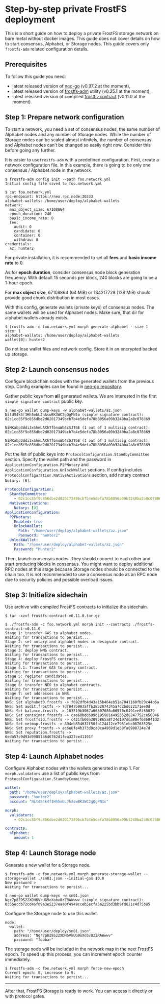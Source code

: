 # Step-by-step private FrostFS deployment

This is a short guide on how to deploy a private FrostFS storage network on bare
metal without docker images. This guide does not cover details on how to start
consensus, Alphabet, or Storage nodes. This guide covers only `frostfs-adm` 
related configuration details.

## Prerequisites

To follow this guide you need:
- latest released version of [neo-go](https://github.com/nspcc-dev/neo-go/releases) (v0.97.2 at the moment),
- latest released version of [frostfs-adm](https://github.com/TrueCloudLab/frostfs-node/releases) utility (v0.25.1 at the moment),
- latest released version of compiled [frostfs-contract](https://github.com/TrueCloudLab/frostfs-contract/releases) (v0.11.0 at the moment).

## Step 1: Prepare network configuration 

To start a network, you need a set of consensus nodes, the same number of 
Alphabet nodes and any number of Storage nodes. While the number of Storage 
nodes can be scaled almost infinitely, the number of consensus and Alphabet 
nodes can't be changed so easily right now. Consider this before going any further.

It is easier to use`frostfs-adm` with a predefined configuration. First, create
a network configuration file. In this example, there is going to be only one
consensus / Alphabet node in the network.

```
$ frostfs-adm config init --path foo.network.yml
Initial config file saved to foo.network.yml

$ cat foo.network.yml 
rpc-endpoint: https://neo.rpc.node:30333
alphabet-wallets: /home/user/deploy/alphabet-wallets
network:
  max_object_size: 67108864
  epoch_duration: 240
  basic_income_rate: 0
  fee:
    audit: 0
    candidate: 0
    container: 0
    withdraw: 0
credentials:
  az: hunter2
```

For private installation, it is recommended to set all **fees** and **basic 
income rate** to 0. 

As for **epoch duration**, consider consensus node block generation frequency. 
With default 15 seconds per block, 240 blocks are going to be a 1-hour epoch. 

For **max object size**, 67108864 (64 MiB) or 134217728 (128 MiB) should provide 
good chunk distribution in most cases.

With this config, generate wallets (private keys) of consensus nodes. The same
wallets will be used for Alphabet nodes. Make sure, that dir for alphabet 
wallets already exists.

```
$ frostfs-adm -c foo.network.yml morph generate-alphabet --size 1
size: 1
alphabet-wallets: /home/user/deploy/alphabet-wallets
wallet[0]: hunter2
```

Do not lose wallet files and network config. Store it in an encrypted backed up
storage.

## Step 2: Launch consensus nodes

Configure blockchain nodes with the generated wallets from the previous step.
Config examples can be found in 
[neo-go repository](https://github.com/nspcc-dev/neo-go/tree/master/config).

Gather public keys from **all** generated wallets. We are interested in the first
`simple signature contract` public key.

```
$ neo-go wallet dump-keys -w alphabet-wallets/az.json 
NitdS4k4f1Hh5mbLJhAswBK3WC2gQgPN1o (simple signature contract):
02c1cc85f9c856dbe2d02017349bcb7b4e5defa78b8056a09b3240ba2a8c078869

NiMKabp3ddi3xShmLAXhTfbnuWb4cSJT6E (1 out of 1 multisig contract):
02c1cc85f9c856dbe2d02017349bcb7b4e5defa78b8056a09b3240ba2a8c078869

NiMKabp3ddi3xShmLAXhTfbnuWb4cSJT6E (1 out of 1 multisig contract):
02c1cc85f9c856dbe2d02017349bcb7b4e5defa78b8056a09b3240ba2a8c078869
```

Put the list of public keys into `ProtocolConfiguration.StandbyCommittee` 
section. Specify the wallet path and the password in `ApplicationConfiguration.P2PNotary`
and `ApplicationConfiguration.UnlockWallet` sections. If config includes
`ProtocolConfiguration.NativeActivations` section, add notary 
contract `Notary: [0]`.

```yaml
ProtocolConfiguration:
  StandbyCommittee:
    - 02c1cc85f9c856dbe2d02017349bcb7b4e5defa78b8056a09b3240ba2a8c078869
  NativeActivations:
    Notary: [0]
ApplicationConfiguration:
  P2PNotary:
    Enabled: true
    UnlockWallet:
      Path: "/home/user/deploy/alphabet-wallets/az.json"
      Password: "hunter2"
  UnlockWallet:
    Path: "/home/user/deploy/alphabet-wallets/az.json"
    Password: "hunter2"
```

Then, launch consensus nodes. They should connect to each other and start
producing blocks in consensus. You might want to deploy additional RPC
nodes at this stage because Storage nodes should be connected to the chain too.
It is not recommended to use a consensus node as an RPC node due to security policies
and possible overload issues.

## Step 3: Initialize sidechain

Use archive with compiled FrostFS contracts to initialize the sidechain.

```
$ tar -xzvf frostfs-contract-v0.11.0.tar.gz 

$ ./frostfs-adm -c foo.network.yml morph init --contracts ./frostfs-contract-v0.11.0
Stage 1: transfer GAS to alphabet nodes.
Waiting for transactions to persist...
Stage 2: set notary and alphabet nodes in designate contract.
Waiting for transactions to persist...
Stage 3: deploy NNS contract.
Waiting for transactions to persist...
Stage 4: deploy FrostFS contracts.
Waiting for transactions to persist...
Stage 4.1: Transfer GAS to proxy contract.
Waiting for transactions to persist...
Stage 5: register candidates.
Waiting for transactions to persist...
Stage 6: transfer NEO to alphabet contracts.
Waiting for transactions to persist...
Stage 7: set addresses in NNS.
Waiting for transactions to persist...
NNS: Set alphabet0.frostfs -> f692dfb4d43a15b464eb51a7041160fb29c44b6a
NNS: Set audit.frostfs -> 7df847b993affb3852074345a7c2bd622171ee0d
NNS: Set balance.frostfs -> 103519b3067a66307080a66570c0491ee8f68879
NNS: Set container.frostfs -> cae60bdd689d185901e495352d0247752ce50846
NNS: Set frostfsid.frostfs -> c421fb60a3895865a8f24d197d6a80ef686041d2
NNS: Set netmap.frostfs -> 894eb854632f50fb124412ce7951ebc00763525e
NNS: Set proxy.frostfs -> ac6e6fe4b373d0ca0ca4969d1e58fa0988724e7d
NNS: Set reputation.frostfs -> 6eda57c9d93d990573646762d1fea327ce41191f
Waiting for transactions to persist...
```

## Step 4: Launch Alphabet nodes

Configure Alphabet nodes with the wallets generated in step 1. For 
`morph.validators` use a list of public keys from 
`ProtocolConfiguration.StandbyCommittee`.

```yaml
wallet:
  path: "/home/user/deploy/alphabet-wallets/az.json"
  password: "hunter2"
  account: "NitdS4k4f1Hh5mbLJhAswBK3WC2gQgPN1o"

morph:
  validators:
    - 02c1cc85f9c856dbe2d02017349bcb7b4e5defa78b8056a09b3240ba2a8c078869

contracts:
  alphabet:
    amount: 1
```

## Step 4: Launch Storage node

Generate a new wallet for a Storage node.

```
$ frostfs-adm -c foo.network.yml morph generate-storage-wallet --storage-wallet ./sn01.json --initial-gas 10.0
New password > 
Waiting for transactions to persist...

$ neo-go wallet dump-keys -w sn01.json 
Ngr7p8Z9S22XDH6VkUG9oXobv8zZRAWwwv (simple signature contract):
0355eccb72cd46f09a3e5237eaa0f4949cceb5ecfa5a225bd3bb9fd021c4d75b85
```

Configure the Storage node to use this wallet.

```
node:
  wallet:
    path: "/home/user/deploy/sn01.json"
    address: "Ngr7p8Z9S22XDH6VkUG9oXobv8zZRAWwwv"
    password: "foobar"
```

The storage node will be included in the network map in the next FrostFS epoch. To
speed up this process, you can increment epoch counter immediately.

```
$ frostfs-adm -c foo.network.yml morph force-new-epoch
Current epoch: 8, increase to 9.
Waiting for transactions to persist...
```

--- 

After that, FrostFS Storage is ready to work. You can access it directly or
with protocol gates.
